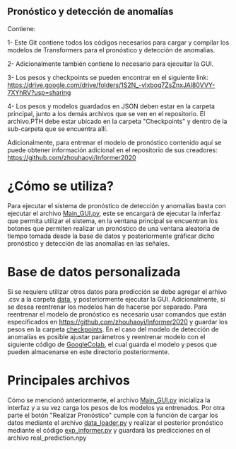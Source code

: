 ## Pronóstico y detección de anomalías

Contiene:

1- Este Git contiene todos los códigos necesarios para cargar y compilar los modelos de Transformers para el pronóstico y detección de anomalías. 

2- Adicionalmente también contiene lo necesario para ejecuitar la GUI.

3- Los pesos y checkpoints se pueden encontrar en el siguiente link: https://drive.google.com/drive/folders/1S2N_-vIxboq7ZsZnxJAl80VVY-7XYhRV?usp=sharing

4- Los pesos y modelos guardados en JSON deben estar en la carpeta principal, junto a los demás archivos que se ven en el repositorio. El archivo.PTH debe estar ubicado      en la carpeta "Checkpoints" y dentro de la sub-carpeta que se encuentra allí.

Adicionalmente, para entrenar el modelo de pronóstico contenido aquí se puede obtener información adicional en el repositorio de sus creadores: https://github.com/zhouhaoyi/Informer2020

# ¿Cómo se utiliza?

Para ejecutar el sistema de pronóstico de detección y anomalías basta con ejecutar el archivo [Main_GUI.py](/Main_GUi.py), este se encargará de ejecutar la inferfaz que permita utilizar el sistema, en la ventana principal se encuentran los botones que permiten realizar un pronóstico de una ventana aleatoria de tiempo tomada desde la base de datos y posteriormente gráficar dicho pronóstico y detección de las anomalías en las señales.

# Base de datos personalizada

Si se requiere utilizar otros datos para predicción se debe agregar el arhivo .csv a la carpeta [data](/data/ETT/), y posteriormente ejecutar la GUI. Adicionalmente, si se desea reentrenar los modelos han de hacerse por separado. Para reentrenar el modelo de pronóstico es necesario usar comandos que están especificados en https://github.com/zhouhaoyi/Informer2020 y guardar los pesos en la carpeta [checkpoints](/checkpoints/informer_custom_ftM_sl96_ll48_pl24_dm512_nh8_el2_dl1_df2048_atprob_fc5_ebtimeF_dtTrue_mxTrue_test_0/). En el caso del modelo de detección de anomalías es posible ajustar parámetros y reentrenar modelo con el siguiente código de [GoogleColab](https://colab.research.google.com/drive/1Yini-tKGZ8_x9QohfvgElqLnFvwfBAqN?authuser=1), el cual guarda el modelo y pesos que pueden almacenarse en este directorio posteriormente.

# Principales archivos

Cómo se mencionó anteriormente, el archivo [Main_GUI.py](/Main_GUi.py) inicializa la interfaz y a su vez carga los pesos de los modelos ya entrenados. Por otra parte el botón "Realizar Pronóstico" cumple con la función de cargar los datos mediante el archivo [data_loader.py](/data/data_loader.py) y realizar el posterior pronóstico mediante el código [exp_informer.py](/exp/exp_informer.py) y guardará las predicciones en el archivo real_prediction.npy
